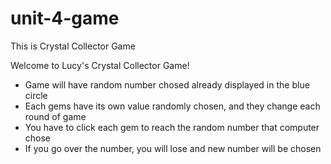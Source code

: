 # unit-4-game
This is Crystal Collector Game

Welcome to Lucy's Crystal Collector Game!
- Game will have random number chosed already displayed in the blue circle
- Each gems have its own value randomly chosen, and they change each round of game
- You have to click each gem to reach the random number that computer chose
- If you go over the number, you will lose and new number will be chosen
